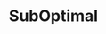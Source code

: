 ---
slug: "/projects/suboptimal"

title: "SubOptimal"
description: "SubOptimal is a point and click adventure taking place on a stranded submarine. A mysterious asteroid have crashed close by and weird energies have transformed the crew into strange animal like beings."

video: "https://player.vimeo.com/video/665139119?h=e0980b5e6e&amp;badge=0&amp;autopause=0&amp;player_id=0&amp;app_id=58479"

img: ""

link: 

teamSize: "9"

projectTime: "4 weeks"

role: "Gameplay & Systems programmer. Responsible for version control."

engine: "Unity / C#"

myWork: "In SubOptimal I was in charge of the whole structure for 'Interactable Objects' and their integration into the game. We both needed a way to highlight those objects in the world, on hovering, and have customizable yet reusable interactions with them. I also did a lot of trial and error with the camera system, first setting out to do an automated system where cameras became active based on player visibility, but as the project progressed we scrapped that for a more robust 'trigger' set-up."

lessons: "While automation is nice, it's sometimes just faster to do it manually from the get go (regarding the camera system). Instead of a heavy inheritance based structure for interactables in the world, it would probably have been both easier and more performant with an interface or component based set-up."

isActive: true

hasCode: false

---